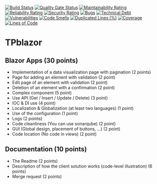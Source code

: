 [![Build Status](https://codefirst.iut.uca.fr/api/badges/TPblazorCorp/TPblazor/status.svg)](https://codefirst.iut.uca.fr/TPblazorCorp/TPblazor)
[![Quality Gate Status](https://codefirst.iut.uca.fr/sonar/api/project_badges/measure?project=TPblazor&metric=alert_status&token=9e1f4645b86eb1abd678f85c330ad6047baebd85)](https://codefirst.iut.uca.fr/sonar/dashboard?id=TPblazor)
[![Maintainability Rating](https://codefirst.iut.uca.fr/sonar/api/project_badges/measure?project=TPblazor&metric=sqale_rating&token=9e1f4645b86eb1abd678f85c330ad6047baebd85)](https://codefirst.iut.uca.fr/sonar/dashboard?id=TPblazor)
[![Reliability Rating](https://codefirst.iut.uca.fr/sonar/api/project_badges/measure?project=TPblazor&metric=reliability_rating&token=9e1f4645b86eb1abd678f85c330ad6047baebd85)](https://codefirst.iut.uca.fr/sonar/dashboard?id=TPblazor)
[![Security Rating](https://codefirst.iut.uca.fr/sonar/api/project_badges/measure?project=TPblazor&metric=security_rating&token=9e1f4645b86eb1abd678f85c330ad6047baebd85)](https://codefirst.iut.uca.fr/sonar/dashboard?id=TPblazor)
[![Bugs](https://codefirst.iut.uca.fr/sonar/api/project_badges/measure?project=TPblazor&metric=bugs&token=9e1f4645b86eb1abd678f85c330ad6047baebd85)](https://codefirst.iut.uca.fr/sonar/dashboard?id=TPblazor)
[![Technical Debt](https://codefirst.iut.uca.fr/sonar/api/project_badges/measure?project=TPblazor&metric=sqale_index&token=9e1f4645b86eb1abd678f85c330ad6047baebd85)](https://codefirst.iut.uca.fr/sonar/dashboard?id=TPblazor)
[![Vulnerabilities](https://codefirst.iut.uca.fr/sonar/api/project_badges/measure?project=TPblazor&metric=vulnerabilities&token=9e1f4645b86eb1abd678f85c330ad6047baebd85)](https://codefirst.iut.uca.fr/sonar/dashboard?id=TPblazor)
[![Code Smells](https://codefirst.iut.uca.fr/sonar/api/project_badges/measure?project=TPblazor&metric=code_smells&token=9e1f4645b86eb1abd678f85c330ad6047baebd85)](https://codefirst.iut.uca.fr/sonar/dashboard?id=TPblazor)
[![Duplicated Lines (%)](https://codefirst.iut.uca.fr/sonar/api/project_badges/measure?project=TPblazor&metric=duplicated_lines_density&token=9e1f4645b86eb1abd678f85c330ad6047baebd85)](https://codefirst.iut.uca.fr/sonar/dashboard?id=TPblazor)
[![Coverage](https://codefirst.iut.uca.fr/sonar/api/project_badges/measure?project=TPblazor&metric=coverage&token=9e1f4645b86eb1abd678f85c330ad6047baebd85)](https://codefirst.iut.uca.fr/sonar/dashboard?id=TPblazor)
[![Lines of Code](https://codefirst.iut.uca.fr/sonar/api/project_badges/measure?project=TPblazor&metric=ncloc&token=9e1f4645b86eb1abd678f85c330ad6047baebd85)](https://codefirst.iut.uca.fr/sonar/dashboard?id=TPblazor)

# TPblazor

## Blazor Apps (30 points)

- Implementation of a data visualization page with pagination (2 points)
- Page for adding an element with validation (2 point)
- Edit page of an element with validation (2 point)
- Deletion of an element with a confirmation (2 point)
- Complex component (5 point)
- Use API (Get / Insert / Update / Delete) (3 point)
- IOC & DI use (4 point)
- Localization & Globalization (at least two languages) (1 point)
- Use of the configuration (1 point)
- Logs (2 points)
- Code cleanliness (You can use sonarqube) (2 point)
- GUI (Global design, placement of buttons, ...) (2 point)
- Code location (No code in views) (2 point)

## Documentation (10 points)

- The Readme (2 points)
- Description of how the client solution works (code-level illustration) (6 points)
- Merge request (2 points)